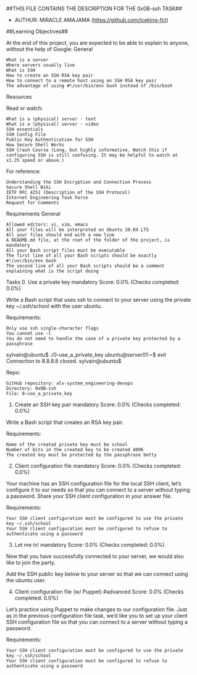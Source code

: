 ##THIS FILE CONTAINS THE DESCRIPTION FOR THE 0x0B-ssh TASK##

- AUTHUR: MIRACLE AMAJAMA (https://github.com/iceking-fct)

##Learning Objectives##

At the end of this project, you are expected to be able to explain to anyone, without the help of Google:
General

    What is a server
    Where servers usually live
    What is SSH
    How to create an SSH RSA key pair
    How to connect to a remote host using an SSH RSA key pair
    The advantage of using #!/usr/bin/env bash instead of /bin/bash






Resources

Read or watch:

    What is a (physical) server - text
    What is a (physical) server - video
    SSH essentials
    SSH Config File
    Public Key Authentication for SSH
    How Secure Shell Works
    SSH Crash Course (Long, but highly informative. Watch this if configuring SSH is still confusing. It may be helpful to watch at x1.25 speed or above.)

For reference:

    Understanding the SSH Encryption and Connection Process
    Secure Shell Wiki
    IETF RFC 4251 (Description of the SSH Protocol)
    Internet Engineering Task Force
    Request for Comments




Requirements
General

    Allowed editors: vi, vim, emacs
    All your files will be interpreted on Ubuntu 20.04 LTS
    All your files should end with a new line
    A README.md file, at the root of the folder of the project, is mandatory
    All your Bash script files must be executable
    The first line of all your Bash scripts should be exactly #!/usr/bin/env bash
    The second line of all your Bash scripts should be a comment explaining what is the script doing




Tasks
0. Use a private key
mandatory
Score: 0.0% (Checks completed: 0.0%)

Write a Bash script that uses ssh to connect to your server using the private key ~/.ssh/school with the user ubuntu.

Requirements:

    Only use ssh single-character flags
    You cannot use -l
    You do not need to handle the case of a private key protected by a passphrase

sylvain@ubuntu$ ./0-use_a_private_key
ubuntu@server01:~$ exit
Connection to 8.8.8.8 closed.
sylvain@ubuntu$ 

Repo:

    GitHub repository: alx-system_engineering-devops
    Directory: 0x0B-ssh
    File: 0-use_a_private_key





1. Create an SSH key pair
mandatory
Score: 0.0% (Checks completed: 0.0%)

Write a Bash script that creates an RSA key pair.

Requirements:

    Name of the created private key must be school
    Number of bits in the created key to be created 4096
    The created key must be protected by the passphrase betty





2. Client configuration file
mandatory
Score: 0.0% (Checks completed: 0.0%)

Your machine has an SSH configuration file for the local SSH client, let’s configure it to our needs so that you can connect to a server without typing a password. Share your SSH client configuration in your answer file.

Requirements:

    Your SSH client configuration must be configured to use the private key ~/.ssh/school
    Your SSH client configuration must be configured to refuse to authenticate using a password






3. Let me in!
mandatory
Score: 0.0% (Checks completed: 0.0%)

Now that you have successfully connected to your server, we would also like to join the party.

Add the SSH public key below to your server so that we can connect using the ubuntu user.






4. Client configuration file (w/ Puppet)
#advanced
Score: 0.0% (Checks completed: 0.0%)

Let’s practice using Puppet to make changes to our configuration file. Just as in the previous configuration file task, we’d like you to set up your client SSH configuration file so that you can connect to a server without typing a password.

Requirements:

    Your SSH client configuration must be configured to use the private key ~/.ssh/school
    Your SSH client configuration must be configured to refuse to authenticate using a password


